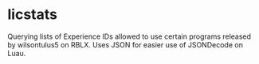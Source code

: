 # licstats
Querying lists of Experience IDs allowed to use certain programs released by wilsontulus5 on RBLX.
Uses JSON for easier use of JSONDecode on Luau.
